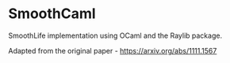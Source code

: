 # SmoothCaml
SmoothLife implementation using OCaml and the Raylib package.

Adapted from the original paper - https://arxiv.org/abs/1111.1567
